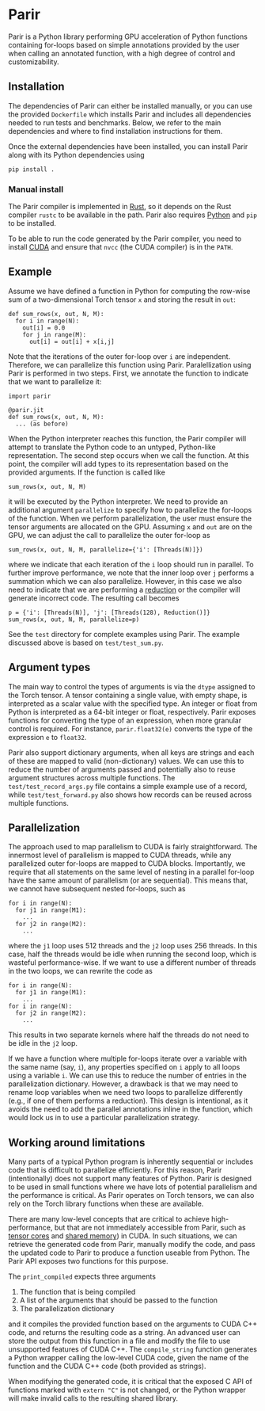 # Parir

Parir is a Python library performing GPU acceleration of Python functions
containing for-loops based on simple annotations provided by the user when
calling an annotated function, with a high degree of control and
customizability.

## Installation

The dependencies of Parir can either be installed manually, or you can use the
provided `Dockerfile` which installs Parir and includes all dependencies needed
to run tests and benchmarks. Below, we refer to the main dependencies and where
to find installation instructions for them.

Once the external dependencies have been installed, you can install Parir along
with its Python dependencies using
```
pip install .
```

### Manual install

The Parir compiler is implemented in [Rust](https://www.rust-lang.org/), so it
depends on the Rust compiler `rustc` to be available in the path. Parir also
requires [Python](https://www.python.org/) and `pip` to be installed.

To be able to run the code generated by the Parir compiler, you need to install
[CUDA](https://developer.nvidia.com/cuda-downloads) and ensure that `nvcc` (the
CUDA compiler) is in the `PATH`.

## Example

Assume we have defined a function in Python for computing the row-wise sum of a
two-dimensional Torch tensor `x` and storing the result in `out`:
```
def sum_rows(x, out, N, M):
  for i in range(N):
    out[i] = 0.0
    for j in range(M):
      out[i] = out[i] + x[i,j]
```

Note that the iterations of the outer for-loop over `i` are independent.
Therefore, we can parallelize this function using Parir. Paralellization using
Parir is performed in two steps. First, we annotate the function to indicate
that we want to parallelize it:
```
import parir

@parir.jit
def sum_rows(x, out, N, M):
  ... (as before)
```

When the Python interpreter reaches this function, the Parir compiler will
attempt to translate the Python code to an untyped, Python-like representation.
The second step occurs when we call the function. At this point, the compiler
will add types to its representation based on the provided arguments. If the
function is called like
```
sum_rows(x, out, N, M)
```

it will be executed by the Python interpreter. We need to provide an additional
argument `parallelize` to specify how to parallelize the for-loops of the
function. When we perform parallelization, the user must ensure the
tensor arguments are allocated on the GPU. Assuming `x` and `out` are on the
GPU, we can adjust the call to parallelize the outer for-loop as
```
sum_rows(x, out, N, M, parallelize={'i': [Threads(N)]})
```

where we indicate that each iteration of the `i` loop should run in parallel.
To further improve performance, we note that the inner loop over `j` performs a
summation which we can also parallelize. However, in this case we also need to
indicate that we are performing a [reduction](https://en.wikipedia.org/wiki/Fold_%28higher-order_function%29)
or the compiler will generate incorrect code. The resulting call becomes
```
p = {'i': [Threads(N)], 'j': [Threads(128), Reduction()]}
sum_rows(x, out, N, M, parallelize=p)
```

See the `test` directory for complete examples using Parir. The example
discussed above is based on `test/test_sum.py`.

## Argument types

The main way to control the types of arguments is via the `dtype` assigned to
the Torch tensor. A tensor containing a single value, with empty shape, is
interpreted as a scalar value with the specified type. An integer or float from
Python is interpreted as a 64-bit integer or float, respectively. Parir exposes
functions for converting the type of an expression, when more granular control
is required. For instance, `parir.float32(e)` converts the type of the
expression `e` to `float32`.

Parir also support dictionary arguments, when all keys are strings and each of
these are mapped to valid (non-dictionary) values. We can use this to reduce
the number of arguments passed and potentially also to reuse argument
structures across multiple functions. The `test/test_record_args.py` file
contains a simple example use of a record, while `test/test_forward.py` also
shows how records can be reused across multiple functions.

## Parallelization

The approach used to map parallelism to CUDA is fairly straightforward. The
innermost level of parallelism is mapped to CUDA threads, while any
parallelized outer for-loops are mapped to CUDA blocks. Importantly, we require
that all statements on the same level of nesting in a parallel for-loop have
the same amount of parallelism (or are sequential). This means that, we cannot
have subsequent nested for-loops, such as
```
for i in range(N):
  for j1 in range(M1):
    ...
  for j2 in range(M2):
    ...
```

where the `j1` loop uses 512 threads and the `j2` loop uses 256 threads. In
this case, half the threads would be idle when running the second loop, which
is wasteful performance-wise. If we want to use a different number of threads
in the two loops, we can rewrite the code as
```
for i in range(N):
  for j1 in range(M1):
    ...
for i in range(N):
  for j2 in range(M2):
    ...
```

This results in two separate kernels where half the threads do not need to be
idle in the `j2` loop.

If we have a function where multiple for-loops iterate over a variable with the
same name (say, `i`), any properties specified on `i` apply to all loops using
a variable `i`. We can use this to reduce the number of entries in the
parallelization dictionary. However, a drawback is that we may need to rename
loop variables when we need two loops to parallelize differently (e.g., if one
of them performs a reduction). This design is intentional, as it avoids the
need to add the parallel annotations inline in the function, which would lock
us in to use a particular parallelization strategy.

## Working around limitations

Many parts of a typical Python program is inherently sequential or includes
code that is difficult to parallelize efficiently. For this reason, Parir
(intentionally) does not support many features of Python. Parir is designed to
be used in small functions where we have lots of potential parallelism and the
performance is critical. As Parir operates on Torch tensors, we can also rely
on the Torch library functions when these are available.

There are many low-level concepts that are critical to achieve
high-performance, but that are not immediately accessible from Parir, such as
[tensor cores](https://developer.nvidia.com/blog/programming-tensor-cores-cuda-9/)
and [shared memory](https://developer.nvidia.com/blog/using-shared-memory-cuda-cc/))
in CUDA. In such situations, we can retrieve the generated code from Parir,
manually modify the code, and pass the updated code to Parir to produce a
function useable from Python. The Parir API exposes two functions for this
purpose.

The `print_compiled` expects three arguments
1. The function that is being compiled
2. A list of the arguments that should be passed to the function
3. The parallelization dictionary

and it compiles the provided function based on the arguments to CUDA C++ code,
and returns the resulting code as a string. An advanced user can store the
output from this function in a file and modify the file to use unsupported
features of CUDA C++. The `compile_string` function generates a Python wrapper
calling the low-level CUDA code, given the name of the function and the CUDA
C++ code (both provided as strings).

When modifying the generated code, it is critical that the exposed C API of
functions marked with `extern "C"` is not changed, or the Python wrapper will
make invalid calls to the resulting shared library.
